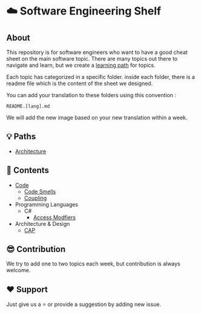 # :cloud: **Software Engineering Shelf**

## **About**
This repository is for software engineers who want to have a good cheat sheet on the main software topic.
There are many topics out there to navigate and learn, but we create a [learning path](https://github.com/3goon/SoftwareEngineeringShelf/tree/main/Paths) for topics. 

Each topic has categorized in a specific folder. inside each folder, there is a readme file which is the content of the sheet we designed.

You can add your translation to these folders using this convention :

`README.[lang].md`


We will add the new image based on your new translation within a week. 

## :bulb: **Paths**
- [Architecture](https://github.com/3goon/SoftwareEngineeringShelf/tree/main/Paths/Architecture)

## :ledger: **Contents**
- [Code](https://github.com/3goon/SoftwareEngineeringShelf/tree/main/Code)
  - [Code Smells](https://github.com/3goon/SoftwareEngineeringShelf/tree/main/Code/Code%20Smells)
  - [Coupling](https://github.com/3goon/SoftwareEngineeringShelf/tree/main/Code/Coupling)
- Programming Languages
  - C#
    - [Access Modfiers](https://github.com/3goon/SoftwareEngineeringShelf/tree/main/Programming-Languages/C%23/Access-Modifiers)
- Architecture & Design
  - [CAP](https://github.com/3goon/SoftwareEngineeringShelf/tree/main/Architecture-and-Design/CAP)

## :sunglasses: **Contribution**
We try to add one to two topics each week, but contribution is always welcome.

## :heart: **Support**
Just give us a :star: or provide a suggestion by adding new issue. 
